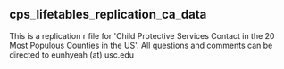 ## cps_lifetables_replication_ca_data

This is a replication r file for 'Child Protective Services Contact in the 20 Most Populous Counties in the US'. 
All questions and comments can be directed to eunhyeah (at) usc.edu
